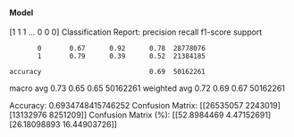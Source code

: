 #### Model
[1 1 1 ... 0 0 0]
Classification Report:
              precision    recall  f1-score   support

           0       0.67      0.92      0.78  28778076
           1       0.79      0.39      0.52  21384185

    accuracy                           0.69  50162261
   macro avg       0.73      0.65      0.65  50162261
weighted avg       0.72      0.69      0.67  50162261

Accuracy: 0.6934748415746252
Confusion Matrix:
[[26535057  2243019]
 [13132976  8251209]]
Confusion Matrix (%):
[[52.8984469   4.47152691]
 [26.18098893 16.44903726]]
